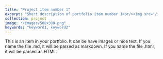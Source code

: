 ```yaml
---
title: "Project item number 1"
excerpt: "Short description of portfolio item number 1<br/><img src='/images/500x300.png'>"
collection: project
image: "/images/500x300.png"
keywords: "keyword1, keyword2"
---
```


This is an item in your portfolio. It can be have images or nice text. If you name the file .md, it will be parsed as markdown. If you name the file .html, it will be parsed as HTML. 

